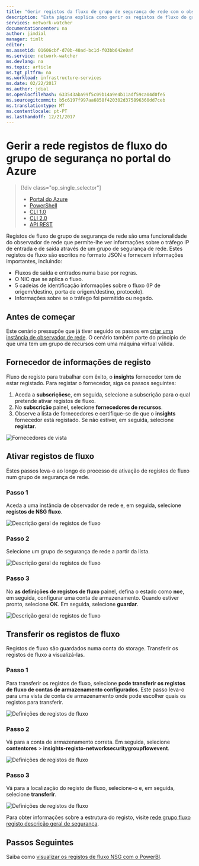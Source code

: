 ```yaml
---
title: "Gerir registos da fluxo de grupo de segurança de rede com o observador de rede do Azure | Microsoft Docs"
description: "Esta página explica como gerir os registos de fluxo do grupo de segurança de rede no observador de rede do Azure"
services: network-watcher
documentationcenter: na
author: jimdial
manager: timlt
editor: 
ms.assetid: 01606cbf-d70b-40ad-bc1d-f03bb642e0af
ms.service: network-watcher
ms.devlang: na
ms.topic: article
ms.tgt_pltfrm: na
ms.workload: infrastructure-services
ms.date: 02/22/2017
ms.author: jdial
ms.openlocfilehash: 633543aba99f5c09b14a9e4b11adf59ca04d0fe5
ms.sourcegitcommit: b5c6197f997aa6858f420302d375896360dd7ceb
ms.translationtype: MT
ms.contentlocale: pt-PT
ms.lasthandoff: 12/21/2017
---
```

# <a name="manage-network-security-group-flow-logs-in-the-azure-portal"></a>Gerir a rede registos de fluxo do grupo de segurança no portal do Azure

> [!div class="op_single_selector"]
> - [Portal do Azure](network-watcher-nsg-flow-logging-portal.md)
> - [PowerShell](network-watcher-nsg-flow-logging-powershell.md)
> - [CLI 1.0](network-watcher-nsg-flow-logging-cli-nodejs.md)
> - [CLI 2.0](network-watcher-nsg-flow-logging-cli.md)
> - [API REST](network-watcher-nsg-flow-logging-rest.md)

Registos de fluxo de grupo de segurança de rede são uma funcionalidade do observador de rede que permite-lhe ver informações sobre o tráfego IP de entrada e de saída através de um grupo de segurança de rede. Estes registos de fluxo são escritos no formato JSON e fornecem informações importantes, incluindo: 

- Fluxos de saída e entrados numa base por regras.
- O NIC que se aplica o fluxo.
- 5 cadeias de identificação informações sobre o fluxo (IP de origem/destino, porta de origem/destino, protocolo).
- Informações sobre se o tráfego foi permitido ou negado.

## <a name="before-you-begin"></a>Antes de começar

Este cenário pressupõe que já tiver seguido os passos em [criar uma instância de observador de rede](network-watcher-create.md). O cenário também parte do princípio de que uma tem um grupo de recursos com uma máquina virtual válida.

## <a name="register-insights-provider"></a>Fornecedor de informações de registo

Fluxo de registo para trabalhar com êxito, o **insights** fornecedor tem de estar registado. Para registar o fornecedor, siga os passos seguintes: 

1. Aceda a **subscrições**e, em seguida, selecione a subscrição para o qual pretende ativar registos de fluxo. 
2. No **subscrição** painel, selecione **fornecedores de recursos**. 
3. Observe a lista de fornecedores e certifique-se de que o **insights** fornecedor está registado. Se não estiver, em seguida, selecione **registar**.

![Fornecedores de vista][providers]

## <a name="enable-flow-logs"></a>Ativar registos de fluxo

Estes passos leva-o ao longo do processo de ativação de registos de fluxo num grupo de segurança de rede.

### <a name="step-1"></a>Passo 1

Aceda a uma instância de observador de rede e, em seguida, selecione **registos de NSG fluxo**.

![Descrição geral de registos de fluxo][1]

### <a name="step-2"></a>Passo 2

Selecione um grupo de segurança de rede a partir da lista.

![Descrição geral de registos de fluxo][2]

### <a name="step-3"></a>Passo 3 

No **as definições de registos de fluxo** painel, defina o estado como **no**e, em seguida, configurar uma conta de armazenamento.  Quando estiver pronto, selecione **OK**. Em seguida, selecione **guardar**.

![Descrição geral de registos de fluxo][3]

## <a name="download-flow-logs"></a>Transferir os registos de fluxo

Registos de fluxo são guardados numa conta do storage. Transferir os registos de fluxo a visualizá-las.

### <a name="step-1"></a>Passo 1

Para transferir os registos de fluxo, selecione **pode transferir os registos de fluxo de contas de armazenamento configurados**. Este passo leva-o para uma vista de conta de armazenamento onde pode escolher quais os registos para transferir.

![Definições de registos de fluxo][4]

### <a name="step-2"></a>Passo 2

Vá para a conta de armazenamento correta. Em seguida, selecione **contentores** > **insights-registo-networksecuritygroupflowevent**.

![Definições de registos de fluxo][5]

### <a name="step-3"></a>Passo 3

Vá para a localização do registo de fluxo, selecione-o e, em seguida, selecione **transferir**.

![Definições de registos de fluxo][6]

Para obter informações sobre a estrutura do registo, visite [rede grupo fluxo registo descrição geral de segurança](network-watcher-nsg-flow-logging-overview.md).

## <a name="next-steps"></a>Passos Seguintes

Saiba como [visualizar os registos de fluxo NSG com o PowerBI](network-watcher-visualize-nsg-flow-logs-power-bi.md).

<!-- Image references -->
[1]: ./media/network-watcher-nsg-flow-logging-portal/figure1.png
[2]: ./media/network-watcher-nsg-flow-logging-portal/figure2.png
[3]: ./media/network-watcher-nsg-flow-logging-portal/figure3.png
[4]: ./media/network-watcher-nsg-flow-logging-portal/figure4.png
[5]: ./media/network-watcher-nsg-flow-logging-portal/figure5.png
[6]: ./media/network-watcher-nsg-flow-logging-portal/figure6.png
[providers]: ./media/network-watcher-nsg-flow-logging-portal/providers.png
